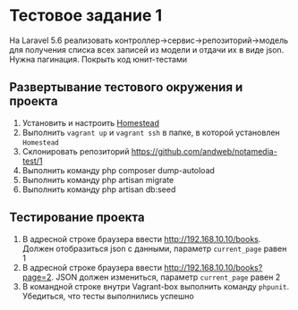 # Тестовое задание 1

На Laravel 5.6 реализовать контроллер->сервис->репозиторий->модель для получения списка всех записей из модели и отдачи их в виде json. Нужна пагинация. Покрыть код юнит-тестами

Развертывание тестового окружения и проекта
-----------------------------

1. Установить и настроить [Homestead][Homestead]
2. Выполнить `vagrant up` и `vagrant ssh` в папке, в которой установлен `Homestead`
3. Склонировать репозиторий https://github.com/andweb/notamedia-test/1
4. Выполнить команду php composer dump-autoload
5. Выполнить команду php artisan migrate
6. Выполнить команду php artisan db:seed

Тестирование проекта
-----------------------------
1. В адресной строке браузера ввести http://192.168.10.10/books. Должен отобразиться json с данными, параметр `current_page` равен 1
2. В адресной строке браузера ввести http://192.168.10.10/books?page=2. JSON должен измениться, параметр `current_page` равен 2
3. В командной строке внутри Vagrant-box выполнить команду `phpunit`. Убедиться, что тесты выполнились успешно

[Homestead]: https://laravel.com/docs/5.6/homestead

